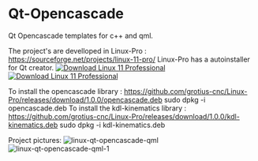 
# Qt-Opencascade
Qt Opencascade templates for c++ and qml. 

The project's are develloped in Linux-Pro : https://sourceforge.net/projects/linux-11-pro/
Linux-Pro has a autoinstaller for Qt creator.
[![Download Linux 11 Professional ](https://img.shields.io/sourceforge/dt/linux-11-pro.svg)](https://sourceforge.net/projects/linux-11-pro/files/latest/download)
[![Download Linux 11 Professional ](https://a.fsdn.com/con/app/sf-download-button)](https://sourceforge.net/projects/linux-11-pro/files/latest/download)

To install the opencascade library : https://github.com/grotius-cnc/Linux-Pro/releases/download/1.0.0/opencascade.deb
sudo dpkg -i opencascade.deb
To install the kdl-kinematics library : https://github.com/grotius-cnc/Linux-Pro/releases/download/1.0.0/kdl-kinematics.deb
sudo dpkg -i kdl-kinematics.deb

Project pictures:
![linux-qt-opencascade-qml](https://user-images.githubusercontent.com/44880102/115957076-76e6fd80-a4ce-11eb-846a-39459bfbefc5.jpg)
![linux-qt-opencascade-qml-1](https://user-images.githubusercontent.com/44880102/115957081-7babb180-a4ce-11eb-9cf0-cb1eecd98772.jpg)



